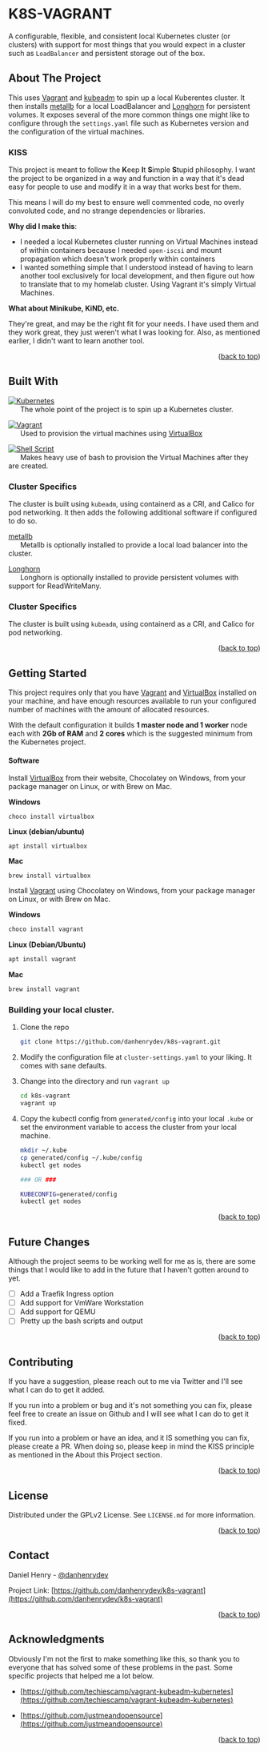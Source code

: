 <a name="readme-top"></a>
# K8S-VAGRANT

A configurable, flexible, and consistent local Kubernetes cluster (or clusters) with support for most things that you would expect in a cluster such as `LoadBalancer` and persistent storage out of the box.

<!-- ABOUT THE PROJECT -->
## About The Project

This uses [Vagrant](https://www.vagrantup.com/) and [kubeadm](https://kubernetes.io/docs/reference/setup-tools/kubeadm/) to spin up a local Kuberentes cluster.  It then installs [metallb](https://metallb.universe.tf/) for a local LoadBalancer and [Longhorn](https://longhorn.io) for persistent volumes.  It exposes several of the more common things one might like to configure through the `settings.yaml` file such as Kubernetes version and the configuration of the virtual machines.

### KISS

This project is meant to follow the **K**eep **I**t **S**imple **S**tupid philosophy.  I want the project to be organized in a way and function in a way that it's dead easy for people to use and modify it in a way that works best for them.

This means I will do my best to ensure well commented code, no overly convoluted code, and no strange dependencies or libraries.

**Why did I make this**:
* I needed a local Kubernetes cluster running on Virtual Machines instead of within containers because I needed `open-iscsi` and mount propagation which doesn't work properly within containers
* I wanted something simple that I understood instead of having to learn another tool exclusively for local development, and then figure out how to translate that to my homelab cluster.  Using Vagrant it's simply Virtual Machines.

**What about Minikube, KiND, etc.**

They're great, and may be the right fit for your needs.  I have used them and they work great, they just weren't what I was looking for.  Also, as mentioned earlier, I didn't want to learn another tool.

<p align="right">(<a href="#readme-top">back to top</a>)</p>



## Built With

[![Kubernetes](https://img.shields.io/badge/kubernetes-%23326ce5.svg?style=for-the-badge&logo=kubernetes&logoColor=white)](https://kubernetes.io/)
<br />&nbsp;&nbsp;&nbsp;&nbsp;&nbsp;&nbsp;The whole point of the project is to spin up a Kubernetes cluster.

[![Vagrant](https://img.shields.io/badge/vagrant-%231563FF.svg?style=for-the-badge&logo=vagrant&logoColor=white)](https://www.vagrantup.com/)
<br />&nbsp;&nbsp;&nbsp;&nbsp;&nbsp;&nbsp;Used to provision the virtual machines using [VirtualBox](https://www.virtualbox.org/)

[![Shell Script](https://img.shields.io/badge/shell_script-%23121011.svg?style=for-the-badge&logo=gnu-bash&logoColor=white)](https://www.gnu.org/software/bash/)
<br />&nbsp;&nbsp;&nbsp;&nbsp;&nbsp;&nbsp;Makes heavy use of bash to provision the Virtual Machines after they are created.

### Cluster Specifics

The cluster is built using `kubeadm`, using containerd as a CRI, and Calico for pod networking.  It then adds the following additional software if configured to do so.

[metallb](https://metallb.universe.tf/)
<br />&nbsp;&nbsp;&nbsp;&nbsp;&nbsp;&nbsp;Metallb is optionally installed to provide a local load balancer into the cluster. 

[Longhorn](https://longhorn.io)
<br />&nbsp;&nbsp;&nbsp;&nbsp;&nbsp;&nbsp;Longhorn is optionally installed to provide persistent volumes with support for ReadWriteMany.

### Cluster Specifics

The cluster is built using `kubeadm`, using containerd as a CRI, and Calico for pod networking.
<p align="right">(<a href="#readme-top">back to top</a>)</p>

<!-- GETTING STARTED -->
## Getting Started

This project requires only that you have [Vagrant](https://www.vagrantup.com/) and [VirtualBox](https://www.virtualbox.org/) installed on your machine, and have enough resources available to run your configured number of machines with the amount of allocated resources.

With the default configuration it builds **1 master node and 1 worker** node each with **2Gb of RAM** and **2 cores** which is the suggested minimum from the Kubernetes project.

#### Software

Install [VirtualBox](https://www.virtualbox.org/) from their website, Chocolatey on Windows, from your package manager on Linux, or with Brew on Mac.

**Windows**
```
choco install virtualbox
```

**Linux (debian/ubuntu)**
```
apt install virtualbox
```

**Mac**
```
brew install virtualbox
```

Install [Vagrant](https://www.vagrantup.com/) using Chocolatey on Windows, from your package manager on Linux, or with Brew on Mac.

**Windows**
```powershell
choco install vagrant
```

**Linux (Debian/Ubuntu)**
```bash
apt install vagrant
```

**Mac**
```bash
brew install vagrant
```

### Building your local cluster.

1. Clone the repo
   ```bash
   git clone https://github.com/danhenrydev/k8s-vagrant.git
   ```
2. Modify the configuration file at `cluster-settings.yaml` to your liking.  It comes with sane defaults.
  
3. Change into the directory and run `vagrant up`
   ```bash
   cd k8s-vagrant
   vagrant up
   ```
4. Copy the kubectl config from `generated/config` into your local `.kube` or set the environment variable to access the cluster from your local machine.
   ```bash
   mkdir ~/.kube
   cp generated/config ~/.kube/config
   kubectl get nodes

   ### OR ###

   KUBECONFIG=generated/config
   kubectl get nodes
   ```

<p align="right">(<a href="#readme-top">back to top</a>)</p>


<!-- ROADMAP -->
## Future Changes

Although the project seems to be working well for me as is, there are some things that I would like to add in the future that I haven't gotten around to yet.

- [ ] Add a Traefik Ingress option
- [ ] Add support for VmWare Workstation
- [ ] Add support for QEMU
- [ ] Pretty up the bash scripts and output

<p align="right">(<a href="#readme-top">back to top</a>)</p>



<!-- CONTRIBUTING -->
## Contributing

If you have a suggestion, please reach out to me via Twitter and I'll see what I can do to get it added.

If you run into a problem or bug and it's not something you can fix, please feel free to create an issue on Github and I will see what I can do to get it fixed.

If you run into a problem or have an idea, and it IS something you can fix, please create a PR.  When doing so, please keep in mind the KISS principle as mentioned in the About this Project section.

<p align="right">(<a href="#readme-top">back to top</a>)</p>

<!-- LICENSE -->
## License

Distributed under the GPLv2 License. See `LICENSE.md` for more information.

<p align="right">(<a href="#readme-top">back to top</a>)</p>


<!-- CONTACT -->
## Contact

Daniel Henry - [@danhenrydev](https://twitter.com/danhenrydev)

Project Link: [https://github.com/danhenrydev/k8s-vagrant](https://github.com/danhenrydev/k8s-vagrant)

<p align="right">(<a href="#readme-top">back to top</a>)</p>

<!-- ACKNOWLEDGMENTS -->
## Acknowledgments

Obviously I'm not the first to make something like this, so thank you to everyone that has solved some of these problems in the past.  Some specific projects that helped me a lot below.

* [https://github.com/techiescamp/vagrant-kubeadm-kubernetes](https://github.com/techiescamp/vagrant-kubeadm-kubernetes)

* [https://github.com/justmeandopensource](https://github.com/justmeandopensource)



<p align="right">(<a href="#readme-top">back to top</a>)</p>
